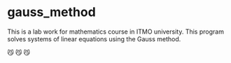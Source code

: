 # gauss_method

This is a lab work for mathematics course in ITMO university. This program solves systems of linear equations using the Gauss method.

:smirk_cat: :smirk_cat: :smirk_cat:
